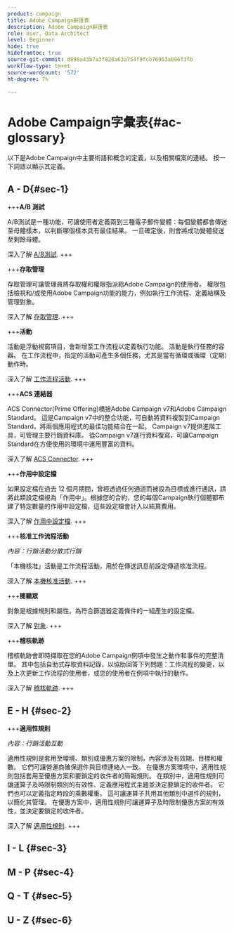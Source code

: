 ```yaml
---
product: campaign
title: Adobe Campaign辭匯表
description: Adobe Campaign辭匯表
role: User, Data Architect
level: Beginner
hide: true
hidefromtoc: true
source-git-commit: d898a43b7a3f826a63a754f9fcb76953a696f3fb
workflow-type: tm+mt
source-wordcount: '572'
ht-degree: 7%

---
```


# Adobe Campaign字彙表{#ac-glossary}

以下是Adobe Campaign中主要術語和概念的定義，以及相關檔案的連結。 按一下詞語以顯示其定義。

## A - D{#sec-1}

+++**A/B 測試**

A/B測試是一種功能，可讓使用者定義兩到三種電子郵件變體：每個變體都會傳送至母體樣本，以判斷哪個樣本具有最佳結果。 一旦確定後，則會將成功變體發送至剩餘母體。

深入了解 [A/B測試](../../delivery/using/get-started-a-b-testing.md).
+++

+++**存取管理**

存取管理可讓管理員將存取權和權限指派給Adobe Campaign的使用者。 權限包括檢視和/或使用Adobe Campaign功能的能力，例如執行工作流程、定義結構及管理對象。

深入了解 [存取管理](access-management.md).
+++


+++**活動**

活動是浮動視窗項目，會新增至工作流程以定義執行功能。 活動是執行任務的容器。 在工作流程中，指定的活動可產生多個任務，尤其是當有循環或循環（定期）動作時。

深入了解 [工作流程活動](../../workflow/using/about-activities.md).
+++

+++**ACS 連結器**

ACS Connector(Prime Offering)橋接Adobe Campaign v7和Adobe Campaign Standard。 這是Campaign v7中的整合功能，可自動將資料複製到Campaign Standard，將兩個應用程式的最佳功能結合在一起。 Campaign v7提供進階工具，可管理主要行銷資料庫。 從Campaign v7進行資料復寫，可讓Campaign Standard在方便使用的環境中運用豐富的資料。

深入了解 [ACS Connector](../../integrations/using/acs-connector-principles-and-data-cycle.md).
+++

+++**作用中設定檔**

如果設定檔在過去 12 個月期間，曾經透過任何通道而被設為目標或進行通訊，請將此類設定檔視為「作用中」。根據您的合約，您的每個Campaign執行個體都布建了特定數量的作用中設定檔，這些設定檔會計入以結算費用。

深入了解 [作用中設定檔](about-profiles.md#active-profiles).
+++


+++**核准工作流程活動**

*內容：行銷活動分散式行銷*

「本機核准」活動是工作流程活動，用於在傳送訊息前設定傳遞核准流程。

深入了解 [本機核准活動](../../workflow/using/local-approval.md).
+++

+++**閱聽眾**

對象是根據規則和屬性，為符合篩選器定義條件的一組產生的設定檔。

深入了解 [對象](../../campaign/using/marketing-campaign-target.md).
+++

+++**稽核軌跡**

稽核軌跡會即時擷取在您的Adobe Campaign例項中發生之動作和事件的完整清單。 其中包括自助式存取資料記錄，以協助回答下列問題：工作流程的變更，以及上次更新工作流程的使用者，或您的使用者在例項中執行的動作。

深入了解 [稽核軌跡](../../production/using/audit-trail.md).
+++

## E - H {#sec-2}

+++**適用性規則**

*內容：行銷活動互動*

適用性規則是套用至環境、類別或優惠方案的限制，內容涉及有效期、目標和權數。 它們可讓營運商確保選件與目標連絡人一致。  在優惠方案環境中，適用性規則包括套用至優惠方案和要鎖定的收件者的簡報規則。  在類別中，適用性規則可讓運算子及時限制類別的有效性、定義應用程式主題並決定要鎖定的收件者。 它們也可以定義指定時段的乘數權重。 這可讓運算子共用其他類別中選件的規則，以簡化其管理。  在優惠方案中，適用性規則可讓運算子及時限制優惠方案的有效性，並決定要鎖定的收件者。

深入了解 [適用性規則](../../interaction/using/interaction-and-offer-management.md).
+++

## I - L {#sec-3}


## M - P {#sec-4}

## Q - T {#sec-5}

## U - Z {#sec-6}
